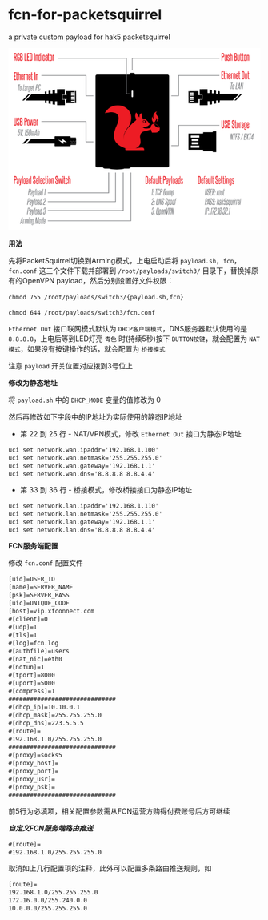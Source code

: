fcn-for-packetsquirrel
===

a private custom payload for hak5 packetsquirrel

![](img/packet-squirrel-basics.png)

**用法**

先将PacketSquirrel切换到Arming模式，上电启动后将 `payload.sh`，`fcn`，`fcn.conf` 这三个文件下载并部署到 `/root/payloads/switch3/` 目录下，替换掉原有的OpenVPN payload，然后分别设置好文件权限：

`chmod 755 /root/payloads/switch3/{payload.sh,fcn}`

`chmod 644 /root/payloads/switch3/fcn.conf`

`Ethernet Out` 接口联网模式默认为 `DHCP客户端模式`，DNS服务器默认使用的是 `8.8.8.8`，上电后等到LED灯亮 `青色` 时(持续5秒)按下 `BUTTON按键`，就会配置为 `NAT模式`，如果没有按键操作的话，就会配置为 `桥接模式`

注意 `payload` 开关位置对应拨到3号位上

**修改为静态地址**

将 `payload.sh` 中的 `DHCP_MODE` 变量的值修改为 0

然后再修改如下字段中的IP地址为实际使用的静态IP地址

- 第 22 到 25 行 - NAT/VPN模式，修改 `Ethernet Out` 接口为静态IP地址

```
uci set network.wan.ipaddr='192.168.1.100'
uci set network.wan.netmask='255.255.255.0'
uci set network.wan.gateway='192.168.1.1'
uci set network.wan.dns='8.8.8.8 8.8.4.4'
```

- 第 33 到 36 行 - 桥接模式，修改桥接接口为静态IP地址

```
uci set network.lan.ipaddr='192.168.1.110'
uci set network.lan.netmask='255.255.255.0'
uci set network.lan.gateway='192.168.1.1'
uci set network.lan.dns='8.8.8.8 8.8.4.4'
```

**FCN服务端配置**

修改 `fcn.conf` 配置文件

```
[uid]=USER_ID
[name]=SERVER_NAME
[psk]=SERVER_PASS
[uic]=UNIQUE_CODE
[host]=vip.xfconnect.com
#[client]=0
#[udp]=1
#[tls]=1
#[log]=fcn.log
#[authfile]=users
#[nat_nic]=eth0
#[notun]=1
#[tport]=8000
#[uport]=5000
#[compress]=1
##############################
#[dhcp_ip]=10.10.0.1
#[dhcp_mask]=255.255.255.0
#[dhcp_dns]=223.5.5.5
#[route]=
#192.168.1.0/255.255.255.0
##############################
#[proxy]=socks5
#[proxy_host]=
#[proxy_port]=
#[proxy_usr]=
#[proxy_psk]=
##############################
```

前5行为必填项，相关配置参数需从FCN运营方购得付费账号后方可继续

***自定义FCN服务端路由推送***

```
#[route]=
#192.168.1.0/255.255.255.0
```

取消如上几行配置项的注释，此外可以配置多条路由推送规则，如

```
[route]=
192.168.1.0/255.255.255.0
172.16.0.0/255.240.0.0
10.0.0.0/255.255.255.0
```
